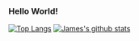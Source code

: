 ### Hello World!
[![Top Langs](https://github-readme-stats.vercel.app/api/top-langs/?username=James-Oswald&hide=PHP,CSS,html&layout=compact&count_private=true&theme=cobalt)](https://github.com/anuraghazra/github-readme-stats)
[![James's github stats](https://github-readme-stats.vercel.app/api?username=James-Oswald&count_private=true&theme=cobalt)](https://github.com/anuraghazra/github-readme-stats)
